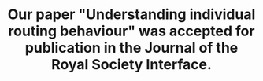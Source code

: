 ---
category: news
title: Our paper "Understanding individual routing behaviour" was accepted for publication in the Journal of the Royal Society Interface.
---